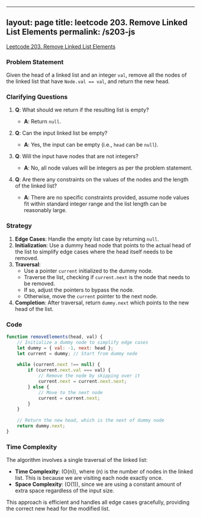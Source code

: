 
---
layout: page
title: leetcode 203. Remove Linked List Elements
permalink: /s203-js
---
[Leetcode 203. Remove Linked List Elements](https://algoadvance.github.io/algoadvance/l203)
### Problem Statement
Given the head of a linked list and an integer `val`, remove all the nodes of the linked list that have `Node.val == val`, and return the new head.

### Clarifying Questions
1. **Q**: What should we return if the resulting list is empty?
   - **A**: Return `null`.

2. **Q**: Can the input linked list be empty?
   - **A**: Yes, the input can be empty (i.e., `head` can be `null`).

3. **Q**: Will the input have nodes that are not integers?
   - **A**: No, all node values will be integers as per the problem statement.

4. **Q**: Are there any constraints on the values of the nodes and the length of the linked list?
   - **A**: There are no specific constraints provided, assume node values fit within standard integer range and the list length can be reasonably large.

### Strategy
1. **Edge Cases**: Handle the empty list case by returning `null`.
2. **Initialization**: Use a dummy head node that points to the actual head of the list to simplify edge cases where the head itself needs to be removed.
3. **Traversal**:
   - Use a pointer `current` initialized to the dummy node.
   - Traverse the list, checking if `current.next` is the node that needs to be removed.
   - If so, adjust the pointers to bypass the node.
   - Otherwise, move the `current` pointer to the next node.
4. **Completion**: After traversal, return `dummy.next` which points to the new head of the list.

### Code
```javascript
function removeElements(head, val) {
    // Initialize a dummy node to simplify edge cases
    let dummy = { val: -1, next: head };
    let current = dummy; // Start from dummy node
    
    while (current.next !== null) {
        if (current.next.val === val) {
            // Remove the node by skipping over it
            current.next = current.next.next;
        } else {
            // Move to the next node
            current = current.next;
        }
    }
    
    // Return the new head, which is the next of dummy node
    return dummy.next;
}
```

### Time Complexity
The algorithm involves a single traversal of the linked list:
- **Time Complexity**: \(O(n)\), where \(n\) is the number of nodes in the linked list. This is because we are visiting each node exactly once.
- **Space Complexity**: \(O(1)\), since we are using a constant amount of extra space regardless of the input size.

This approach is efficient and handles all edge cases gracefully, providing the correct new head for the modified list.